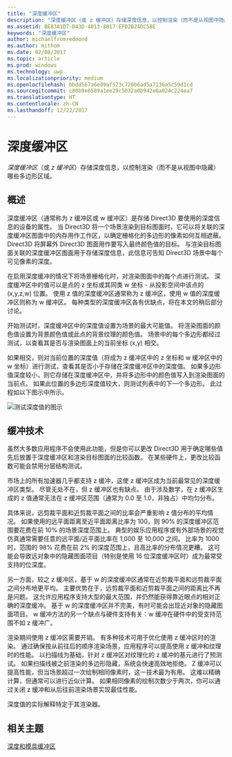 ```yaml
---
title: "深度缓冲区"
description: "深度缓冲区（或 z 缓冲区）存储深度信息，以控制渲染（而不是从视图中隐藏）哪些多边形区域。"
ms.assetid: BE83A1D7-D43D-4013-8817-EFD2B24DC58E
keywords: "深度缓冲区"
author: michaelfromredmond
ms.author: mithom
ms.date: 02/08/2017
ms.topic: article
ms.prod: windows
ms.technology: uwp
ms.localizationpriority: medium
ms.openlocfilehash: bbdd567a6ed9af523c720b6ad5a7136a5c59d1cd
ms.sourcegitcommit: c80b9e6589a1ee29c5032a0b942e6a024c224ea7
ms.translationtype: HT
ms.contentlocale: zh-CN
ms.lasthandoff: 12/22/2017
---
```

# <a name="depth-buffers"></a>深度缓冲区


*深度缓冲区*（或 *z 缓冲区*）存储深度信息，以控制渲染（而不是从视图中隐藏）哪些多边形区域。

## <a name="span-idoverviewspanspan-idoverviewspanspan-idoverviewspanoverview"></a><span id="Overview"></span><span id="overview"></span><span id="OVERVIEW"></span>概述


深度缓冲区（通常称为 z 缓冲区或 w 缓冲区）是存储 Direct3D 要使用的深度信息的设备的属性。 当 Direct3D 将一个场景渲染到目标图面时，它可以将关联的深度缓冲区图面中的内存用作工作区，以确定栅格化的多边形的像素如何互相遮蔽。 Direct3D 将屏幕外 Direct3D 图面用作要写入最终颜色值的目标。 与渲染目标图面关联的深度缓冲区图面用于存储深度信息，此信息可告知 Direct3D 场景中每个可见像素的深度。

在启用深度缓冲的情况下将场景栅格化时，对渲染图面中的每个点进行测试。 深度缓冲区中的值可以是点的 z 坐标或其同类 w 坐标 - 从投影空间中该点的 (x,y,z,w) 位置。 使用 z 值的深度缓冲区通常称为 z 缓冲区，使用 w 值的深度缓冲区则称为 w 缓冲区。 每种类型的深度缓冲区各有优缺点，将在本文的稍后部分讨论。

开始测试时，深度缓冲区中的深度值设置为场景的最大可能值。 将渲染图面的颜色值设置为背景颜色值或此点的背景纹理的颜色值。 场景中的每个多边形都经过测试，以查看其是否与渲染图面上的当前坐标 (x,y) 相交。

如果相交，则对当前位置的深度值（将成为 z 缓冲区中的 z 坐标和 w 缓冲区中的 w 坐标）进行测试，查看其是否小于存储在深度缓冲区中的深度值。 如果多边形值深度较小，则它存储在深度缓冲区中，并将多边形中的颜色值写入到渲染图面的当前点。 如果此位置的多边形深度值较大，则测试列表中的下一个多边形。 此过程如以下图示中所示。

![测试深度值的图示](images/zbuffer.png)

## <a name="span-idbufferingtechniquesspanspan-idbufferingtechniquesspanspan-idbufferingtechniquesspanbuffering-techniques"></a><span id="Buffering_techniques"></span><span id="buffering_techniques"></span><span id="BUFFERING_TECHNIQUES"></span>缓冲技术


虽然大多数应用程序不会使用此功能，但是你可以更改 Direct3D 用于确定哪些值先后放置于深度缓冲区和渲染目标图面的比较函数。 在某些硬件上，更改比较函数可能会禁用分层结构测试。

市场上的所有加速器几乎都支持 z 缓冲，这使 z 缓冲区成为当前最常见的深度缓冲区类型。 尽管无处不在，但 z 缓冲区也有缺点。 由于涉及数学，在 z 缓冲区生成的 z 值通常无法在 z 缓冲区范围（通常为 0.0 至 1.0，非独占）中均匀分布。

具体来说，远剪裁平面和近剪裁平面之间的比率会严重影响 z 值分布的平均情况。 如果使用的远平面距离至近平面距离比率为 100，则 90% 的深度缓冲区范围要花费在前 10% 的场景深度范围上。 典型的娱乐应用程序或有外部场景的视觉仿真通常需要任意的远平面/近平面比率在 1,000 至 10,000 之间。 比率为 1000 时，范围的 98% 花费在前 2% 的深度范围上，且高比率的分布情况更糟。 这可能会导致远对象中的隐藏图面项目（特别是使用 16 位深度缓冲区时）成为最常受支持的位深度。

另一方面，较之 z 缓冲区，基于 w 的深度缓冲区通常在近剪裁平面和远剪裁平面之间分布地更平均。 主要优势在于，远剪裁平面和近剪裁平面之间的距离比不再是问题。 这允许应用程序支持大型的最大范围，并仍然能获得靠近眼点的相对正确的深度缓冲。 基于 w 的深度缓冲区并不完美，有时可能会出现近对象的隐藏图面项目。 w 缓冲方法的另一个缺点与硬件支持有关：w 缓冲在硬件中的受支持范围不如 z 缓冲广。

渲染期间使用 z 缓冲区需要开销。 有多种技术可用于优化使用 z 缓冲区时的渲染。 通过确保按从前往后的顺序渲染场景，应用程序可以提高使用 z 缓冲和纹理时的性能。 以扫描线为基础，针对 z 缓冲区对纹理化的 z 缓冲的基元进行了预测试。 如果扫描线被之前渲染的多边形隐藏，系统会快速高效地拒绝。 Z 缓冲可以提高性能，但当场景超过一次绘制相同像素时，这一技术最为有用。 这难以精确计算，但通常可以进行近似计算。 如果相同像素的绘制次数少于两次，你可以通过关闭 z 缓冲和从后往前渲染场景实现最佳性能。

深度值的实际解释特定于其渲染器。

## <a name="span-idrelated-topicsspanrelated-topics"></a><span id="related-topics"></span>相关主题


[深度和模具缓冲区](depth-and-stencil-buffers.md)

 

 




